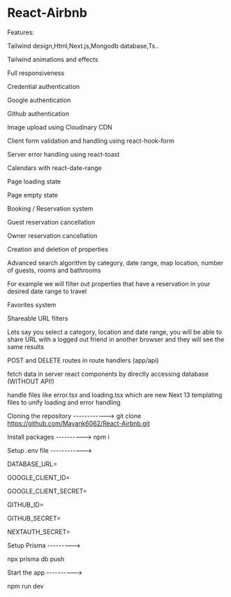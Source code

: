 # React-Airbnb

Features:

Tailwind design,Html,Next.js,Mongodb database,Ts..

Tailwind animations and effects

Full responsiveness

Credential authentication

Google authentication

Github authentication

Image upload using Cloudinary CDN

Client form validation and handling using react-hook-form

Server error handling using react-toast

Calendars with react-date-range

Page loading state

Page empty state

Booking / Reservation system

Guest reservation cancellation

Owner reservation cancellation

Creation and deletion of properties

Advanced search algorithm by category, date range, map location, number of guests, rooms and bathrooms

For example we will filter out properties that have a reservation in your desired date range to travel

Favorites system

Shareable URL filters

Lets say you select a category, location and date range, you will be able to share URL with a logged out friend in another browser and they will see the same results

POST and DELETE routes in route handlers (app/api)

fetch data in server react components by directly accessing database (WITHOUT API!)

handle files like error.tsx and loading.tsx which are new Next 13 templating files to unify loading and error handling


Cloning the repository ------------>
git clone https://github.com/Mayank6062/React-Airbnb.git

Install packages   ---------->
npm i

Setup .env file ------------>

DATABASE_URL=

GOOGLE_CLIENT_ID=

GOOGLE_CLIENT_SECRET=

GITHUB_ID=

GITHUB_SECRET=

NEXTAUTH_SECRET=

Setup Prisma --------->

npx prisma db push

Start the app ---------->

npm run dev

